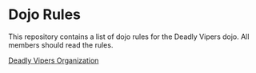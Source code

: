 Dojo Rules
==========

This repository contains a list of dojo rules for the Deadly Vipers dojo.
All members should read the rules.

[Deadly Vipers Organization](https://github.com/deadlyvipers)

